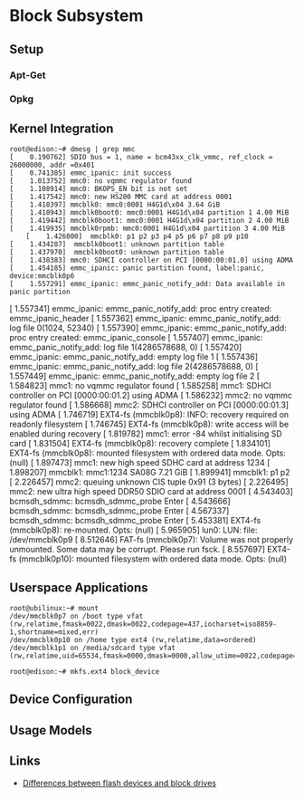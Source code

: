 Block Subsystem
==


## Setup

### Apt-Get


### Opkg


## Kernel Integration

    root@edison:~# dmesg | grep mmc
    [    0.190762] SDIO bus = 1, name = bcm43xx_clk_vmmc, ref_clock = 26000000, addr =0x401
    [    0.741385] emmc_ipanic: init success
    [    1.013752] mmc0: no vqmmc regulator found
    [    1.108914] mmc0: BKOPS_EN bit is not set
    [    1.417542] mmc0: new HS200 MMC card at address 0001
    [    1.418397] mmcblk0: mmc0:0001 H4G1d\x04 3.64 GiB 
    [    1.418943] mmcblk0boot0: mmc0:0001 H4G1d\x04 partition 1 4.00 MiB
    [    1.419442] mmcblk0boot1: mmc0:0001 H4G1d\x04 partition 2 4.00 MiB
    [    1.419935] mmcblk0rpmb: mmc0:0001 H4G1d\x04 partition 3 4.00 MiB
        [    1.426000]  mmcblk0: p1 p2 p3 p4 p5 p6 p7 p8 p9 p10
    [    1.434287]  mmcblk0boot1: unknown partition table
    [    1.437970]  mmcblk0boot0: unknown partition table
    [    1.438383] mmc0: SDHCI controller on PCI [0000:00:01.0] using ADMA
    [    1.454185] emmc_ipanic: panic partition found, label:panic, device:mmcblk0p6
    [    1.557291] emmc_ipanic: emmc_panic_notify_add: Data available in panic partition
[    1.557341] emmc_ipanic: emmc_panic_notify_add: proc entry created: emmc_ipanic_header
[    1.557362] emmc_ipanic: emmc_panic_notify_add: log file 0(1024, 52340)
[    1.557390] emmc_ipanic: emmc_panic_notify_add: proc entry created: emmc_ipanic_console
[    1.557407] emmc_ipanic: emmc_panic_notify_add: log file 1(4286578688, 0)
[    1.557420] emmc_ipanic: emmc_panic_notify_add: empty log file 1
[    1.557436] emmc_ipanic: emmc_panic_notify_add: log file 2(4286578688, 0)
[    1.557449] emmc_ipanic: emmc_panic_notify_add: empty log file 2
[    1.584823] mmc1: no vqmmc regulator found
[    1.585258] mmc1: SDHCI controller on PCI [0000:00:01.2] using ADMA
[    1.586232] mmc2: no vqmmc regulator found
[    1.586668] mmc2: SDHCI controller on PCI [0000:00:01.3] using ADMA
[    1.746719] EXT4-fs (mmcblk0p8): INFO: recovery required on readonly filesystem
[    1.746745] EXT4-fs (mmcblk0p8): write access will be enabled during recovery
[    1.819782] mmc1: error -84 whilst initialising SD card
[    1.831504] EXT4-fs (mmcblk0p8): recovery complete
[    1.834101] EXT4-fs (mmcblk0p8): mounted filesystem with ordered data mode. Opts: (null)
[    1.897473] mmc1: new high speed SDHC card at address 1234
[    1.898207] mmcblk1: mmc1:1234 SA08G 7.21 GiB 
[    1.899941]  mmcblk1: p1 p2
[    2.226457] mmc2: queuing unknown CIS tuple 0x91 (3 bytes)
[    2.226495] mmc2: new ultra high speed DDR50 SDIO card at address 0001
[    4.543403] bcmsdh_sdmmc: bcmsdh_sdmmc_probe Enter
[    4.543666] bcmsdh_sdmmc: bcmsdh_sdmmc_probe Enter
[    4.567337] bcmsdh_sdmmc: bcmsdh_sdmmc_probe Enter
[    5.453381] EXT4-fs (mmcblk0p8): re-mounted. Opts: (null)
[    5.965905]  lun0: LUN: file: /dev/mmcblk0p9
[    8.512646] FAT-fs (mmcblk0p7): Volume was not properly unmounted. Some data may be corrupt. Please run fsck.
[    8.557697] EXT4-fs (mmcblk0p10): mounted filesystem with ordered data mode. Opts: (null)

## Userspace Applications

    root@ubilinux:~# mount
    /dev/mmcblk0p7 on /boot type vfat (rw,relatime,fmask=0022,dmask=0022,codepage=437,iocharset=iso8859-1,shortname=mixed,err)
    /dev/mmcblk0p10 on /home type ext4 (rw,relatime,data=ordered)
    /dev/mmcblk1p1 on /media/sdcard type vfat (rw,relatime,uid=65534,fmask=0000,dmask=0000,allow_utime=0022,codepage=437,ioch)

    root@edison:~# mkfs.ext4 block_device

## Device Configuration


## Usage Models

## Links

- [Differences between flash devices and block drives](http://www.linux-mtd.infradead.org/faq/general.html#L_mtd_vs_hdd)
